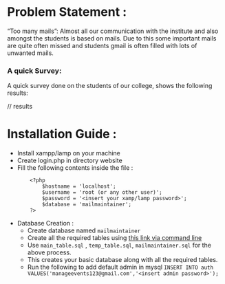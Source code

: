 # Problem Statement :
“Too many mails”: Almost all our communication with the institute and also amongst the
students is based on mails. Due to this some important mails are quite often missed and students
gmail is often filled with lots of unwanted mails.

### A quick Survey:
A quick survey done on the students of our college, shows the following results:

// results


# Installation Guide :
* Install xampp/lamp on your machine
* Create login.php in directory website
* Fill the following contents inside the file :
	```
		<?php
			$hostname = 'localhost';
			$username = 'root (or any other user)';
			$password = '<insert your xamp/lamp password>';
			$database = 'mailmaintainer';
		?>
	```
* Database Creation :
	* Create database named ```mailmaintainer```
	* Create all the required tables using [this link via command line](https://stackoverflow.com/a/16486033)
	* Use ```main_table.sql``` , ```temp_table.sql```, ```mailmaintainer.sql``` for the above process.
	* This creates your basic database along with all the required tables.
	* Run the following to add default admin in mysql ``` INSERT INTO auth VALUES('manageevents123@gmail.com','<insert admin password>'); ```

